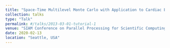 ```yaml
---
title: "Space-Time Multilevel Monte Carlo with Application to Cardiac Electrophysiology"
collection: talks
type: "Talk"
permalink: #/talks/2013-03-01-tutorial-1
venue: "SIAM Conference on Parallel Processing for Scientific Computing (PP20)"
date: 2020-02-13
location: "Seattle, USA"
---
```


